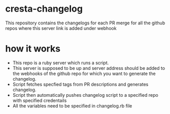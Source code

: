 # cresta-changelog
This repository contains the changelogs for each PR merge for all the github repos where this server link is added under webhook


# how it works

- This repo is a ruby server which runs a script. 
- This server is supposed to be up and server address should be added to the webhooks of the github repo for which you want to generate the changelog.
- Script fetches specfied tags from PR descriptions and generates changelog.
- Script then automatically pushes changelog script to a specified repo with specified credentails
- All the variables need to be specified in changelog.rb file
